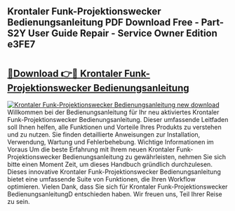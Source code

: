## Krontaler Funk-Projektionswecker Bedienungsanleitung PDF Download Free - Part-S2Y User Guide Repair - Service Owner Edition e3FE7

# <h2><a href="http://df2ln5.blite.top/?on=Krontaler+Funk-Projektionswecker+Bedienungsanleitung">🔗Download 👉🔴 Krontaler Funk-Projektionswecker Bedienungsanleitung</a></h2>

[![Krontaler Funk-Projektionswecker Bedienungsanleitung new download](https://i.imgur.com/lujVjoI.png)](http://df2ln5.blite.top/?on=Krontaler+Funk-Projektionswecker+Bedienungsanleitung)
Willkommen bei der Bedienungsanleitung für Ihr neu aktiviertes Krontaler Funk-Projektionswecker Bedienungsanleitung. Dieser umfassende Leitfaden soll Ihnen helfen, alle Funktionen und Vorteile Ihres Produkts zu verstehen und zu nutzen. Sie finden detaillierte Anweisungen zur Installation, Verwendung, Wartung und Fehlerbehebung. Wichtige Informationen im Voraus Um die beste Erfahrung mit Ihrem neuen Krontaler Funk-Projektionswecker Bedienungsanleitung zu gewährleisten, nehmen Sie sich bitte einen Moment Zeit, um dieses Handbuch gründlich durchzulesen. Dieses innovative Krontaler Funk-Projektionswecker Bedienungsanleitung bietet eine umfassende Suite von Funktionen, die Ihren Workflow optimieren. Vielen Dank, dass Sie sich für Krontaler Funk-Projektionswecker BedienungsanleitungD entschieden haben. Wir freuen uns, Teil Ihrer Reise zu sein.
